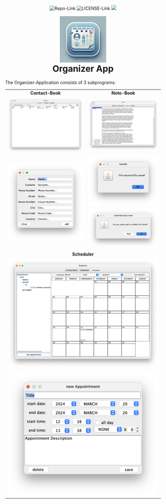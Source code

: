 <div align="center">
<a href="https://github.com/AbUndMax/Organizer-App_Java-swing" style="text-decoration: none;">
    <img src="https://img.shields.io/badge/GitHub-Organizer-App_Java-swing-blue?logo=github" alt="Repo-Link">
</a>
<a href="https://github.com/AbUndMax/Organizer-App_Java-swing/blob/main/LICENSE" style="text-decoration: none;">
    <img src="https://img.shields.io/badge/License-MIT-blue" alt="LICENSE-Link">
</a>
<a href="https://github.com/AbUndMax/Organizer-App_Java-swing/releases/latest" style="text-decoration: none;">
    <img src="https://img.shields.io/github/v/release/AbUndMax/Organizer-App_Java-swing?color=brightgreen">
</a>
<br>
<br>
<img src="Images/OrganizerAppLogo.jpg" alt="App Icon" width="150" height="150">
<h1 style="margin-top: 0px;">Organizer App</h1>
</div>

The Organizer-Application consists of 3 subprograms:

<table>
    <tr>
        <td style="text-align: center;"><strong>Contact-Book</strong></td>
        <td style="text-align: center;"><strong>Note-Book</strong></td>
    </tr>
    <tr>
        <td style="text-align: center;"><img src="Images/ContactBook_Frame.png" alt="ContactBook Frame"></td>
        <td style="text-align: center;"><img src="Images/Note-Book_Frame.png" alt="Note-Book Frame"></td>
    </tr>
    <tr>
        <td rowspan="2" style="text-align: center;"><img src="Images/new-contact-entry-Dialog.png" alt="New Contact Entry Dialog"></td>
        <td style="text-align: center;"><img src="Images/saved_Dialog.png" alt="Saved Dialog"></td>
    </tr>
    <tr>
        <td style="text-align: center;"><img src="Images/deletion-confirmation_Dialog.png" alt="Deletion Confirmation Dialog"></td>
    </tr>
    <tr>
        <td colspan="2" style="text-align: center;"><strong>Scheduler</strong></td>
    </tr>
    <tr>
        <td colspan="2" style="text-align: center;"><img src="Images/Scheduler_Frame.png" alt="Scheduler Frame"></td>
    </tr>
    <tr>
        <td colspan="2" style="text-align: center;"><img src="Images/Appointment_Dialog.png" alt="Appointment Dialog"></td>
    </tr>
</table>
